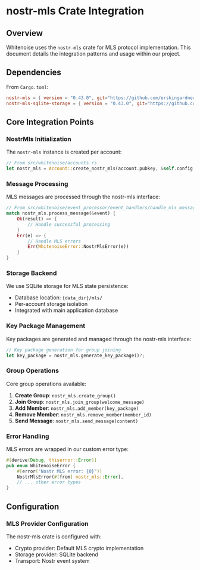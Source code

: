 # nostr-mls Crate Integration

## Overview

Whitenoise uses the `nostr-mls` crate for MLS protocol implementation. This document details the integration patterns and usage within our project.

## Dependencies

From `Cargo.toml`:
```toml
nostr-mls = { version = "0.43.0", git="https://github.com/erskingardner/rust-nostr", rev = "5ec43be393f895622a90e3957dfc3d7d8df6d508" }
nostr-mls-sqlite-storage = { version = "0.43.0", git="https://github.com/erskingardner/rust-nostr", rev = "5ec43be393f895622a90e3957dfc3d7d8df6d508" }
```

## Core Integration Points

### NostrMls Initialization

The `nostr-mls` instance is created per account:

```rust
// From src/whitenoise/accounts.rs
let nostr_mls = Account::create_nostr_mls(account.pubkey, &self.config.data_dir)?;
```

### Message Processing

MLS messages are processed through the nostr-mls interface:

```rust
// From src/whitenoise/event_processor/event_handlers/handle_mls_message.rs
match nostr_mls.process_message(&event) {
    Ok(result) => {
        // Handle successful processing
    }
    Err(e) => {
        // Handle MLS errors
        Err(WhitenoiseError::NostrMlsError(e))
    }
}
```

### Storage Backend

We use SQLite storage for MLS state persistence:
- Database location: `{data_dir}/mls/`
- Per-account storage isolation
- Integrated with main application database

### Key Package Management

Key packages are generated and managed through the nostr-mls interface:

```rust
// Key package generation for group joining
let key_package = nostr_mls.generate_key_package()?;
```

### Group Operations

Core group operations available:

1. **Create Group**: `nostr_mls.create_group()`
2. **Join Group**: `nostr_mls.join_group(welcome_message)`
3. **Add Member**: `nostr_mls.add_member(key_package)`
4. **Remove Member**: `nostr_mls.remove_member(member_id)`
5. **Send Message**: `nostr_mls.send_message(content)`

### Error Handling

MLS errors are wrapped in our custom error type:

```rust
#[derive(Debug, thiserror::Error)]
pub enum WhitenoiseError {
    #[error("Nostr MLS error: {0}")]
    NostrMlsError(#[from] nostr_mls::Error),
    // ... other error types
}
```

## Configuration

### MLS Provider Configuration

The nostr-mls crate is configured with:
- Crypto provider: Default MLS crypto implementation
- Storage provider: SQLite backend
- Transport: Nostr event system
